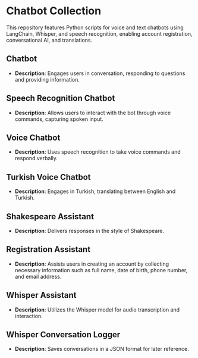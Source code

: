 # Chatbot Collection
This repository features Python scripts for voice and text chatbots using LangChain, Whisper, and speech recognition, enabling account registration, conversational AI, and translations.

## Chatbot
- **Description**: Engages users in conversation, responding to questions and providing information.

## Speech Recognition Chatbot
- **Description**: Allows users to interact with the bot through voice commands, capturing spoken input.

## Voice Chatbot
- **Description**: Uses speech recognition to take voice commands and respond verbally.

## Turkish Voice Chatbot
- **Description**: Engages in Turkish, translating between English and Turkish.

## Shakespeare Assistant
- **Description**: Delivers responses in the style of Shakespeare.

## Registration Assistant
- **Description**: Assists users in creating an account by collecting necessary information such as full name, date of birth, phone number, and email address.

## Whisper Assistant
- **Description**: Utilizes the Whisper model for audio transcription and interaction.

## Whisper Conversation Logger
- **Description**: Saves conversations in a JSON format for later reference.

